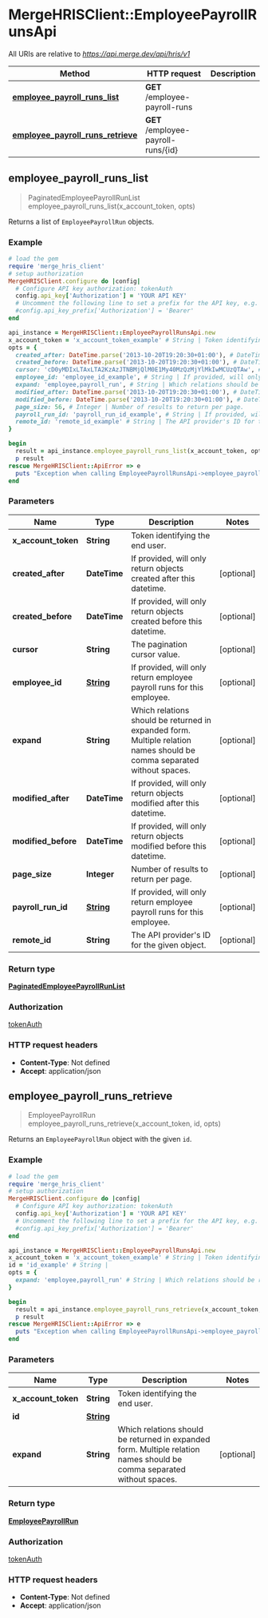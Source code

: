 # MergeHRISClient::EmployeePayrollRunsApi

All URIs are relative to *https://api.merge.dev/api/hris/v1*

Method | HTTP request | Description
------------- | ------------- | -------------
[**employee_payroll_runs_list**](EmployeePayrollRunsApi.md#employee_payroll_runs_list) | **GET** /employee-payroll-runs | 
[**employee_payroll_runs_retrieve**](EmployeePayrollRunsApi.md#employee_payroll_runs_retrieve) | **GET** /employee-payroll-runs/{id} | 



## employee_payroll_runs_list

> PaginatedEmployeePayrollRunList employee_payroll_runs_list(x_account_token, opts)



Returns a list of `EmployeePayrollRun` objects.

### Example

```ruby
# load the gem
require 'merge_hris_client'
# setup authorization
MergeHRISClient.configure do |config|
  # Configure API key authorization: tokenAuth
  config.api_key['Authorization'] = 'YOUR API KEY'
  # Uncomment the following line to set a prefix for the API key, e.g. 'Bearer' (defaults to nil)
  #config.api_key_prefix['Authorization'] = 'Bearer'
end

api_instance = MergeHRISClient::EmployeePayrollRunsApi.new
x_account_token = 'x_account_token_example' # String | Token identifying the end user.
opts = {
  created_after: DateTime.parse('2013-10-20T19:20:30+01:00'), # DateTime | If provided, will only return objects created after this datetime.
  created_before: DateTime.parse('2013-10-20T19:20:30+01:00'), # DateTime | If provided, will only return objects created before this datetime.
  cursor: 'cD0yMDIxLTAxLTA2KzAzJTNBMjQlM0E1My40MzQzMjYlMkIwMCUzQTAw', # String | The pagination cursor value.
  employee_id: 'employee_id_example', # String | If provided, will only return employee payroll runs for this employee.
  expand: 'employee,payroll_run', # String | Which relations should be returned in expanded form. Multiple relation names should be comma separated without spaces.
  modified_after: DateTime.parse('2013-10-20T19:20:30+01:00'), # DateTime | If provided, will only return objects modified after this datetime.
  modified_before: DateTime.parse('2013-10-20T19:20:30+01:00'), # DateTime | If provided, will only return objects modified before this datetime.
  page_size: 56, # Integer | Number of results to return per page.
  payroll_run_id: 'payroll_run_id_example', # String | If provided, will only return employee payroll runs for this employee.
  remote_id: 'remote_id_example' # String | The API provider's ID for the given object.
}

begin
  result = api_instance.employee_payroll_runs_list(x_account_token, opts)
  p result
rescue MergeHRISClient::ApiError => e
  puts "Exception when calling EmployeePayrollRunsApi->employee_payroll_runs_list: #{e}"
end
```

### Parameters


Name | Type | Description  | Notes
------------- | ------------- | ------------- | -------------
 **x_account_token** | **String**| Token identifying the end user. | 
 **created_after** | **DateTime**| If provided, will only return objects created after this datetime. | [optional] 
 **created_before** | **DateTime**| If provided, will only return objects created before this datetime. | [optional] 
 **cursor** | **String**| The pagination cursor value. | [optional] 
 **employee_id** | [**String**](.md)| If provided, will only return employee payroll runs for this employee. | [optional] 
 **expand** | **String**| Which relations should be returned in expanded form. Multiple relation names should be comma separated without spaces. | [optional] 
 **modified_after** | **DateTime**| If provided, will only return objects modified after this datetime. | [optional] 
 **modified_before** | **DateTime**| If provided, will only return objects modified before this datetime. | [optional] 
 **page_size** | **Integer**| Number of results to return per page. | [optional] 
 **payroll_run_id** | [**String**](.md)| If provided, will only return employee payroll runs for this employee. | [optional] 
 **remote_id** | **String**| The API provider&#39;s ID for the given object. | [optional] 

### Return type

[**PaginatedEmployeePayrollRunList**](PaginatedEmployeePayrollRunList.md)

### Authorization

[tokenAuth](../README.md#tokenAuth)

### HTTP request headers

- **Content-Type**: Not defined
- **Accept**: application/json


## employee_payroll_runs_retrieve

> EmployeePayrollRun employee_payroll_runs_retrieve(x_account_token, id, opts)



Returns an `EmployeePayrollRun` object with the given `id`.

### Example

```ruby
# load the gem
require 'merge_hris_client'
# setup authorization
MergeHRISClient.configure do |config|
  # Configure API key authorization: tokenAuth
  config.api_key['Authorization'] = 'YOUR API KEY'
  # Uncomment the following line to set a prefix for the API key, e.g. 'Bearer' (defaults to nil)
  #config.api_key_prefix['Authorization'] = 'Bearer'
end

api_instance = MergeHRISClient::EmployeePayrollRunsApi.new
x_account_token = 'x_account_token_example' # String | Token identifying the end user.
id = 'id_example' # String | 
opts = {
  expand: 'employee,payroll_run' # String | Which relations should be returned in expanded form. Multiple relation names should be comma separated without spaces.
}

begin
  result = api_instance.employee_payroll_runs_retrieve(x_account_token, id, opts)
  p result
rescue MergeHRISClient::ApiError => e
  puts "Exception when calling EmployeePayrollRunsApi->employee_payroll_runs_retrieve: #{e}"
end
```

### Parameters


Name | Type | Description  | Notes
------------- | ------------- | ------------- | -------------
 **x_account_token** | **String**| Token identifying the end user. | 
 **id** | [**String**](.md)|  | 
 **expand** | **String**| Which relations should be returned in expanded form. Multiple relation names should be comma separated without spaces. | [optional] 

### Return type

[**EmployeePayrollRun**](EmployeePayrollRun.md)

### Authorization

[tokenAuth](../README.md#tokenAuth)

### HTTP request headers

- **Content-Type**: Not defined
- **Accept**: application/json

